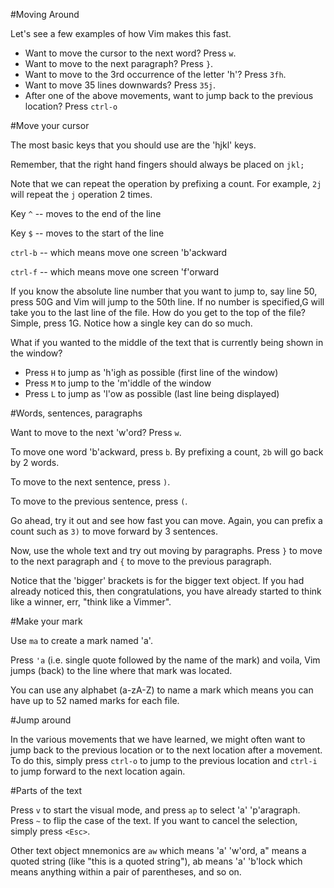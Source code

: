 #Moving Around

Let's see a few examples of how Vim makes this fast.

  * Want to move the cursor to the next word? Press `w`.
  * Want to move to the next paragraph? Press `}`.
  * Want to move to the 3rd occurrence of the letter 'h'? Press `3fh`.
  * Want to move 35 lines downwards? Press `35j`.
  * After one of the above movements, want to jump back to the previous 
	location? Press `ctrl-o`

#Move your cursor

The most basic keys that you should use are the 'hjkl' keys.

Remember, that the right hand fingers should always be placed on `jkl;`

Note that we can repeat the operation by prefixing a count. For example, 
`2j` will repeat the `j` operation 2 times.

Key `^` -- moves to the end of the line

Key `$` -- moves to the start of the line

`ctrl-b` -- which means move one screen 'b'ackward

`ctrl-f` -- which means move one screen 'f'orward

If you know the absolute line number that you want to jump to, say line 50, press 50G and Vim will jump to the 50th line. If no number is specified,G will take you to the last line of the file. How do you get to the top of
the file? Simple, press 1G. Notice how a single key can do so much.

What if you wanted to the middle of the text that is currently being shown
in the window?

  * Press `H` to jump as 'h'igh as possible (first line of the window)
  * Press `M` to jump to the 'm'iddle of the window
  * Press `L` to jump as 'l'ow as possible (last line being displayed)

#Words, sentences, paragraphs

Want to move to the next 'w'ord? Press `w`.

To move one word 'b'ackward, press `b`. By prefixing a count, `2b` will go back by 2 words.

To move to the next sentence, press `)`.

To move to the previous sentence, press `(`.

Go ahead, try it out and see how fast you can move. Again, you can prefix 
a count such as `3)` to move forward by 3 sentences.

Now, use the whole text and try out moving by paragraphs. Press `}` to move to the next paragraph and `{` to move to the previous paragraph.

Notice that the 'bigger' brackets is for the bigger text object. If you 
had already noticed this, then congratulations, you have already started 
to think like a winner, err, "think like a Vimmer".

#Make your mark

Use `ma` to create a mark named 'a'.

Press `'a` (i.e. single quote followed by the name of the mark) and voila, Vim jumps (back) to the line where that mark was located.

You can use any alphabet (a-zA-Z) to name a mark which means you can have up to 52 named marks for each file.

#Jump around

In the various movements that we have learned, we might often want to jump back to the
previous location or to the next location after a movement. To do this, 
simply press `ctrl-o` to jump to the previous location and `ctrl-i` to 
jump forward to the next location again.

#Parts of the text

Press `v` to start the visual mode, and press `ap` to select 'a' 'p'aragraph. Press `~` to flip the case of the text. If you want to cancel the selection, simply press `<Esc>`.

Other text object mnemonics are `aw` which means 'a' 'w'ord, a" means a 
quoted string (like "this is a quoted string"), ab means 'a' 'b'lock which
means anything within a pair of parentheses, and so on.
